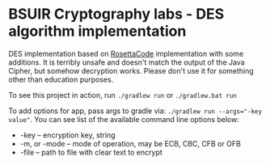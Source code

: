 # BSUIR Cryptography labs - DES algorithm implementation

DES implementation based on [RosettaCode](https://rosettacode.org/wiki/Data_Encryption_Standard#Kotlin) implementation with some additions. It is terribly unsafe and doesn't match the output of the Java Cipher, but somehow decryption works. Please don't use it for something other than education purposes.

To see this project in action, run ```./gradlew run``` or ```./gradlew.bat run```

To add options for app, pass args to gradle via: ```./gradlew run --args="-key value"```. 
You can see list of the available command line options below:

 * -key – encryption key, string
 * -m, or -mode – mode of operation, may be ECB, CBC, CFB or OFB
 * -file – path to file with clear text to encrypt
